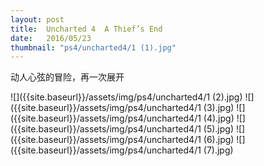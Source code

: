 ```yaml
---
layout: post
title:  Uncharted 4  A Thief’s End
date:   2016/05/23
thumbnail: "ps4/uncharted4/1 (1).jpg"
---
```


动人心弦的冒险，再一次展开

![]({{site.baseurl}}/assets/img/ps4/uncharted4/1 (2).jpg)
![]({{site.baseurl}}/assets/img/ps4/uncharted4/1 (3).jpg)
![]({{site.baseurl}}/assets/img/ps4/uncharted4/1 (4).jpg)
![]({{site.baseurl}}/assets/img/ps4/uncharted4/1 (5).jpg)
![]({{site.baseurl}}/assets/img/ps4/uncharted4/1 (6).jpg)
![]({{site.baseurl}}/assets/img/ps4/uncharted4/1 (7).jpg)
